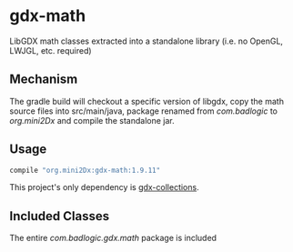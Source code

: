 gdx-math
======================
LibGDX math classes extracted into a standalone library (i.e. no OpenGL, LWJGL, etc. required)

Mechanism
----------------------

The gradle build will checkout a specific version of libgdx, copy the math source files into src/main/java, package renamed from _com.badlogic_ to _org.mini2Dx_ and compile the standalone jar.

Usage
----------------------

```gradle
compile "org.mini2Dx:gdx-math:1.9.11"
```

This project's only dependency is [gdx-collections](https://github.com/mini2Dx/gdx-collections).

Included Classes
----------------------

The entire _com.badlogic.gdx.math_ package is included
